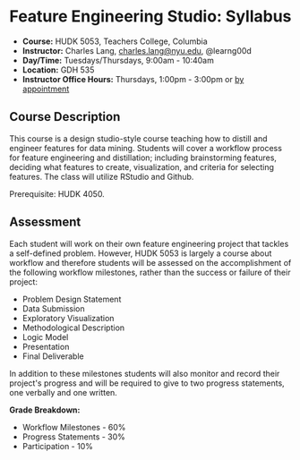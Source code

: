 # Feature Engineering Studio: Syllabus

* **Course:** HUDK 5053, Teachers College, Columbia
* **Instructor:** Charles Lang, [charles.lang@nyu.edu](mailto:charles.lang@nyu.edu), @learng00d
* **Day/Time:** Tuesdays/Thursdays, 9:00am - 10:40am  
* **Location:** GDH 535
* **Instructor Office Hours:** Thursdays, 1:00pm - 3:00pm or [by appointment](mailto:charles.lang@nyu.edu)

## Course Description

This course is a design studio-style course teaching how to distill and engineer features for data mining. Students will cover a workflow process for feature engineering and distillation; including brainstorming features, deciding what features to create, visualization, and criteria for selecting features. The class will utilize RStudio and Github.  

Prerequisite: HUDK 4050. 

## Assessment

Each student will work on their own feature engineering project that tackles a self-defined problem. However, HUDK 5053 is largely a course about workflow and therefore students will be assessed on the accomplishment of the following workflow milestones, rather than the success or failure of their project:

 * Problem Design Statement
 * Data Submission
 * Exploratory Visualization
 * Methodological Description
 * Logic Model
 * Presentation
 * Final Deliverable

In addition to these milestones students will also monitor and record their project's progress and will be required to give to two progress statements, one verbally and one written.

**Grade Breakdown:**

 * Workflow Milestones - 60%
 * Progress Statements - 30%
 * Participation -       10%




